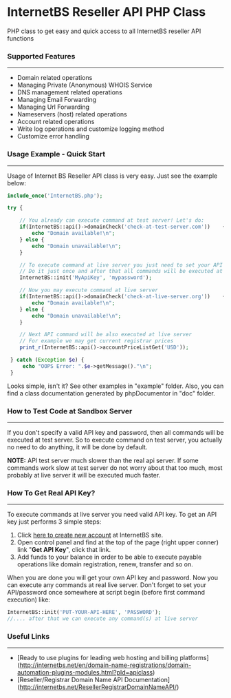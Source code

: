 # InternetBS Reseller API PHP Class
PHP class to get easy and quick access to all InternetBS reseller API functions

### Supported Features
--------
* Domain related operations
* Managing Private (Anonymous) WHOIS Service
* DNS management related operations
* Managing Email Forwarding
* Managing Url Forwarding
* Nameservers (host) related operations
* Account related operations
* Write log operations and customize logging method
* Customize error handling


### Usage Example - Quick Start
--------
Usage of Internet BS Reseller API class is very easy. Just see the example below:
```php
include_once('InternetBS.php');

try {

    // You already can execute command at test server! Let's do:
    if(InternetBS::api()->domainCheck('check-at-test-server.com'))    {
        echo "Domain available!\n";
    } else {
        echo "Domain unavailable!\n";
    }

    // To execute command at live server you just need to set your API key and password.
    // Do it just once and after that all commands will be executed at live server.
    InternetBS::init('MyApiKey', 'mypassword');

    // Now you may execute command at live server
    if(InternetBS::api()->domainCheck('check-at-live-server.org'))    {
        echo "Domain available!\n";
    } else {
        echo "Domain unavailable!\n";
    }

    // Next API command will be also executed at live server
    // For example we may get current registrar prices
    print_r(InternetBS::api()->accountPriceListGet('USD'));

 } catch (Exception $e) {
     echo "OOPS Error: ".$e->getMessage()."\n";
 }
```

Looks simple, isn't it? See other examples in "example" folder. Also, you can find a class documentation generated by phpDocumentor in "doc" folder.


### How to Test Code at Sandbox Server
--------
If you don't specify a valid API key and password, then all commands will be executed at test server. So to execute command on test server, you actually no need to do anything, it will be done by default.

**NOTE:** API test server much slower than the real api server. If some commands work slow at test server do not worry about that too much, most probably at live server it will be executed much faster.

### How To Get Real API Key?
--------
To execute commands at live server you need valid API key. To get an API key just performs 3 simple steps:

 1. Click  [here to create new account](https://internetbs.net/newaccount.html?pId=apiclass) at InternetBS site.
 2. Open control panel and find at the top of the page (right upper conner) link "**Get API Key**", click that link.
 3. Add funds to your balance in order to be able to execute payable operations like domain registration, renew, transfer and so on.

When you are done you will get your own API key and password. Now you can execute any commands at real live server. Don't forget to set your API/password once somewhere at script begin (before first command execution) like:
```php
InternetBS::init('PUT-YOUR-API-HERE', 'PASSWORD');
//.... after that we can execute any command(s) at live server
```

### Useful Links
--------
* [Ready to use plugins for leading web hosting and billing platforms] (http://internetbs.net/en/domain-name-registrations/domain-automation-plugins-modules.html?pId=apiclass)
* [Reseller/Registrar Domain Name API Documentation] (http://internetbs.net/ResellerRegistrarDomainNameAPI/)

